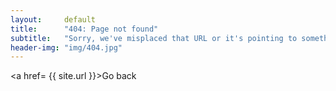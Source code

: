 ```yaml
---
layout:     default
title:      "404: Page not found"
subtitle:   "Sorry, we've misplaced that URL or it's pointing to something that doesn't exist."
header-img: "img/404.jpg"
---
```


<a href= {{ site.url }}>Go back</a>
